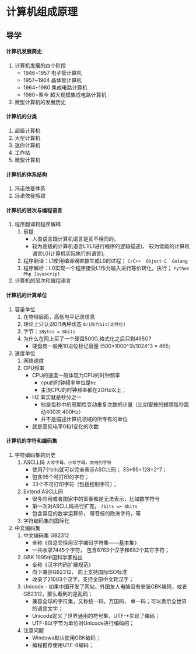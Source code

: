 # 计算机组成原理
## 导学
#### 计算机发展简史
1. 计算机发展的四个阶段
    - 1946~1957 电子管计算机
    - 1957~1964 晶体管计算机
    - 1964~1980 集成电路计算机 
    - 1980~至今  超大规模集成电路计算机
2. 微型计算机的发展历史
#### 计算机的分类
1. 超级计算机
2. 大型计算机
3. 迷你计算机
4. 工作站
5. 微型计算机
#### 计算机的体系结构
1. 冯诺依曼体系
2. 冯诺依曼瓶颈
#### 计算机的层次与编程语言
1. 程序翻译和程序解释
    1. 前提
        - 人类语言跟计算机语言是互不相同的。
        - 较为高级的计算机语言L1(L1进行程序的逻辑描述)， 较为低级的计算机语言L0(计算机实际执行的语言);                
    2. 程序翻译：L1使用编译器直接生成L0的过程；  `C/C++  Object-C  Golang`
    3. 程序解析：L0实现一个程序接受L1作为输入进行等价转化，执行； `Python Php Javascript`
2. 计算机的层次和编程语言
#### 计算机的计算单位
1. 容量单位
    1. 在物理层面，高低电平记录信息
    2. 理论上只认识0/1两种状态 `0/1称为bit(比特位)`
    3. 字节：`1Bytes = 8bits`
    4. 为什么在网上买了一个硬盘500G,格式化之后只剩465G?
        - 硬盘商一般用10进位标记容量   (500*1000^3)/1024^3 = 465;
2. 速度单位
    1. 网络速度
    2. CPU频率
        - CPU的速度一般体现为CPU的时钟频率
            - cpu的时钟频率单位是`Hz`
            - 主流CPU的时钟频率都在2GHz以上；
        - HZ 其实就是秒分之一
            - 他是每秒中的周期性变动重复次数的计量（比如蜜蜂的翅膀每秒震动400次 400Hz）
            - 并不是描述计算机领域的所专有的单位
        - 就是高低电平0和1变化的次数
#### 计算机的字符和编码集
1. 字符编码集的历史
    1. ASCLL码  `大写字母，小写字母，常用的字符`
        - 使用7个bits就可以完全表示ASCLL码；  33+95=128=2^7；
        - 包含95个可打印的字符；
        - 33个不可打印字符（包括控制字符）；
    2. Extend ASCLL码
        - 很多应用或者国家中的富豪都是无法表示，比如数学符号
        - 第一次对ASCLL码进行扩充， `7bits => 8bits`
        - 包含常见的数学运算符， 带音标的欧洲字符，等
    3. 字符编码集的国际化
2. 中文编码集
    1. 中文编码集 GB2312
        - 全称《信息交换用汉字编码字符集——基本集》
        - 一共收录7445个字符， 包含6763个汉字和682个其它字符；
    2. GBK 1995中国科学家推出
        - 全称《汉字内码扩展规范》
        - 向下兼容GB2312， 向上支持国际ISO标准
        - 收录了21003个汉字，支持全部中文韩汉字；
    3. Unicode - 如果中国开发了网站，外国友人电脑没有安装GBK编码，或者GB2312，那么看到的是乱码；
        - 兼容全球的字符集，又称统一码，万国码， 单一码；可以表示全世界的语言文字；
        - Unicode定义了世界通用的符号集，UTF-*实现了编码；
        - UTF-8以字节为单位对Unicode进行编码的；
    4. 注意问题
        - Windows默认使用GBK编码；
        - 编程推荐使用UTF-8编码；
##
##
##
